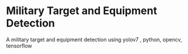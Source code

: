 # Military Target and Equipment Detection
 A military target and equipment detection using yolov7 , python, opencv, tensorflow
